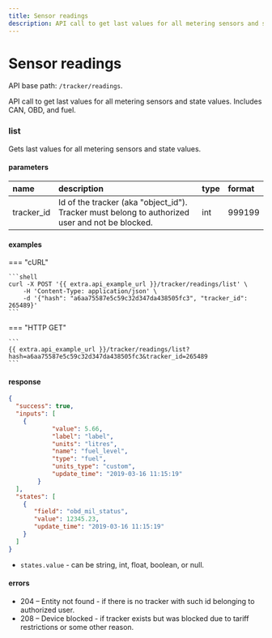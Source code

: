 ```yaml
---
title: Sensor readings
description: API call to get last values for all metering sensors and state values. Includes CAN, OBD, and fuel.
---
```

# Sensor readings

API base path: `/tracker/readings`.

API call to get last values for all metering sensors and state values. Includes CAN, OBD, and fuel.

### list

Gets last values for all metering sensors and state values.

#### parameters

| name | description | type | format |
| :------ | :------ | :----- | :----- |
| tracker_id | Id of the tracker (aka "object_id"). Tracker must belong to authorized user and not be blocked. | int | 999199 |

#### examples

=== "cURL"

    ```shell
    curl -X POST '{{ extra.api_example_url }}/tracker/readings/list' \
        -H 'Content-Type: application/json' \
        -d '{"hash": "a6aa75587e5c59c32d347da438505fc3", "tracker_id": 265489}'
    ```

=== "HTTP GET"

    ```
    {{ extra.api_example_url }}/tracker/readings/list?hash=a6aa75587e5c59c32d347da438505fc3&tracker_id=265489
    ```

#### response

```json
{
  "success": true,
  "inputs": [
    {
            "value": 5.66,
            "label": "label",
            "units": "litres",
            "name": "fuel_level",
            "type": "fuel",
            "units_type": "custom",
            "update_time": "2019-03-16 11:15:19"
        }
  ],
  "states": [
    {
       "field": "obd_mil_status",
       "value": 12345.23,
       "update_time": "2019-03-16 11:15:19"
    }
  ]
}
```

* `states.value` - can be string, int, float, boolean, or null.

#### errors

* 204 – Entity not found - if there is no tracker with such id belonging to authorized user.
* 208 – Device blocked - if tracker exists but was blocked due to tariff restrictions or some other reason.

